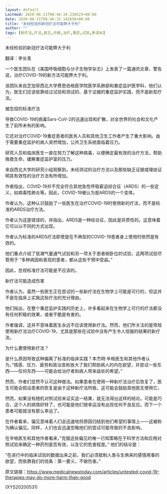 ```yaml
---
layout: default
Lastmod: 2020-06-21T08:46:34.236525+00:00
date: 2020-06-21T08:46:32.142656+00:00
title: "未经检验的新冠疗法可能弊大于利"
author: ""
tags: [新疗法,疗法,医生,作者,治疗,重症,试验,新语丝]
---
```


未经检验的新冠疗法可能弊大于利

翻译：李长青

一个医生团队在《美国呼吸细胞与分子生物学杂志》上发表了一篇通讯文章，警告说，治疗COVID-19的新方法可能弊大于利。

该团队来自芝加哥西北大学费恩伯格医学院医学系肺部和重症监护医学科，他们认为，医生们应该依靠经过试验和测试的、基于证据的重症监护实践，而不是新型疗法。

被忽视的标准疗法

导致COVID-19的病毒Sars-CoV-2的迅速出现和扩散，对全世界的社会和文化产生了前所未有的影响。

它还对治疗COVID-19重症患者的医务人员和其他卫生工作者产生了重大影响。由于需要重症监护的病人突然增加，公共卫生系统面临着压力。

研究人员和临床医生一直在努力了解这种病毒，以便确定最有效的治疗方法，帮助挽救生命，缓解重症监护室的压力。

来自西北大学的研究小组观察到，未经测试的治疗方法以及那些缺乏证据或理由证明其有效性的治疗方法有所增加。

作者指出，COVID-19并不完全符合其他急性呼吸窘迫综合征（ARDS）的一些定义，如病毒性肺炎等。因此，COVID-19被认为是ARDS的一个变体。

作者认为，这种认识鼓励了一些医生在治疗COVID-19时使用新的疗法，而不是标准的ARDS治疗方法。

作者认为这是错误的，并指出，ARDS是一种综合征，因此是异质性的。这意味着它可以以不同的方式出现。

作者认为标准的ARDS疗法即使是在不典型的COVID-19患者身上使用时依然是有效的。

他们重点介绍了低潮气量通气试验和另一项关于患者俯卧位的试验，这两项试验尽管用于 “多种病因和表现的患者，都从这些干预中受益。”

因此，忽视标准疗法可能是不应该的。

新疗法可能造成伤害

作者认为，虽然一些医生正在尝试的一些新疗法在生物学上可能是可行的，但这并不是在临床上实施这些疗法的充分理由。

他们指出，在整个重症监护实践的历史上，许多看起来在生物学上可行的疗法都没有任何积极的效果，或者干脆是有害的。

作者强调，这并不意味着医生永远不应该使用新疗法。然而，他们所关注的是常规使用新疗法治疗COVID-19，尤其是那些在试验中没有产生令人信服的结果的新疗法。

为什么要使用新疗法？

是什么原因导致这种偏离了标准的临床实践？本杰明·辛格医生和其他作者认为，”情感、压力、疲劳和政治宣称放大了我们帮助病人的内在欲望，并尝试一些东西——任何东西——可能会给治疗者和病人带来益处的希望。”

然而，作者们显然不认可这种做法。如果患者在使用一种新疗法治疗后恢复了，医生可能会假设患者的恢复是由于这种新疗法所致。这可能会鼓励其他医生使用它。

然而，如果没有随机对照试验来证实这一结果，就无法得出这样的结论。可能是巧合，这个人的病情好转了，也可能是他们很幸运没有出现任何不良反应。而下一个患者可能就没有那么幸运了。

在作者看来，偏见意味着人们会迅速地将原因归结到他们希望的事情上——这被称为确认偏见。同样，人们也会迅速忽略他们的尝试可能导致的不良影响。

在辛格医生和其他作者看来，”克服这些偏见的唯一已知策略在于科学方法和应用对照试验来确定一种药剂是否有效，以及它的危害程度。” 他们的结论是：

“在进行中的临床试验的数据出来之前，我们必须抵制人类与生俱来的感情用事的欲望，而依靠我们的信条：第一要义，不做伤害。”

原文链接：https://www.medicalnewstoday.com/articles/untested-covid-19-therapies-may-do-more-harm-than-good

(XYS20200531)

